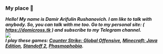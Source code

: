 ### My place 🌟
_**Hello! My name is Damir Arifulin Rushanovich. I am like to talk with anybody. So, you can talk with me too. Go to my personal site: ( <a href="https://domicross.tk">https://domicross.tk</a> ) and subscribe to my Telegram channel.**_<br>
<img src="https://domicross.tk/images/icon-1.png"><br>
_**I play these games: <a href="https://store.steampowered.com/app/730/CounterStrike_Global_Offensive/">Counter Strike: Global Offensive</a>, <a href="https://minecraft.net/">Minecraft: Java Edition</a>, <a href="https://standoff2.ru/">Standoff 2</a>, <a href="https://store.steampowered.com/app/739630/Phasmophobia/">Phasmophobia</a>.**_
